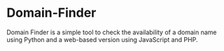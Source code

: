 # Domain-Finder
Domain Finder is a simple tool to check the availability of a domain name using Python and a web-based version using JavaScript and PHP.
